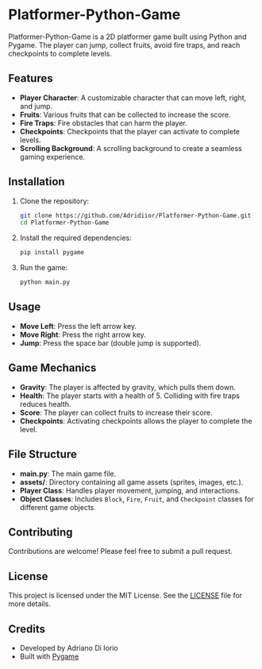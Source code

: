 
# Platformer-Python-Game

Platformer-Python-Game is a 2D platformer game built using Python and Pygame. The player can jump, collect fruits, avoid fire traps, and reach checkpoints to complete levels.

## Features

- **Player Character**: A customizable character that can move left, right, and jump.
- **Fruits**: Various fruits that can be collected to increase the score.
- **Fire Traps**: Fire obstacles that can harm the player.
- **Checkpoints**: Checkpoints that the player can activate to complete levels.
- **Scrolling Background**: A scrolling background to create a seamless gaming experience.

## Installation

1. Clone the repository:
   ```sh
   git clone https://github.com/Adridiior/Platformer-Python-Game.git
   cd Platformer-Python-Game
   ```

2. Install the required dependencies:
   ```sh
   pip install pygame
   ```

3. Run the game:
   ```sh
   python main.py
   ```

## Usage

- **Move Left**: Press the left arrow key.
- **Move Right**: Press the right arrow key.
- **Jump**: Press the space bar (double jump is supported).

## Game Mechanics

- **Gravity**: The player is affected by gravity, which pulls them down.
- **Health**: The player starts with a health of 5. Colliding with fire traps reduces health.
- **Score**: The player can collect fruits to increase their score.
- **Checkpoints**: Activating checkpoints allows the player to complete the level.

## File Structure

- **main.py**: The main game file.
- **assets/**: Directory containing all game assets (sprites, images, etc.).
- **Player Class**: Handles player movement, jumping, and interactions.
- **Object Classes**: Includes `Block`, `Fire`, `Fruit`, and `Checkpoint` classes for different game objects.

## Contributing

Contributions are welcome! Please feel free to submit a pull request.

## License

This project is licensed under the MIT License. See the [LICENSE](LICENSE) file for more details.

## Credits

- Developed by Adriano Di Iorio
- Built with [Pygame](https://www.pygame.org/)
